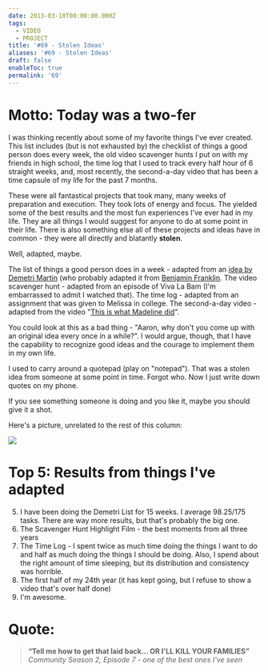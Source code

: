 ```yaml
---
date: 2013-03-10T00:00:00.000Z
tags:
  - VIDEO
  - PROJECT
title: '#69 - Stolen Ideas'
aliases: '#69 - Stolen Ideas'
draft: false
enableToc: true
permalink: '69'
---
```


# Motto: Today was a two-fer

I was thinking recently about some of my favorite things I've ever created. This list includes (but is not exhausted by) the checklist of things a good person does every week, the old video scavenger hunts I put on with my friends in high school, the time log that I used to track every half hour of 6 straight weeks, and, most recently, the second-a-day video that has been a time capsule of my life for the past 7 months. 

These were all fantastical projects that took many, many weeks of preparation and execution. They took lots of energy and focus. The yielded some of the best results and the most fun experiences I've ever had in my life. They are all things I would suggest for anyone to do at some point in their life. There is also something else all of these projects and ideas have in common - they were all directly and blatantly **stolen**.

Well, adapted, maybe.

The list of things a good person does in a week - adapted from an [idea by Demetri Martin](http://www.youtube.com/watch?feature=player_detailpage&v=NzsEtafv-FA#t=346s) (who probably adapted it from [Benjamin Franklin](http://artofmanliness.com/2008/02/24/lessons-in-manliness-benjamin-franklins-pursuit-of-the-virtuous-life/).
The video scavenger hunt - adapted from an episode of Viva La Bam (I'm embarrassed to admit I watched that).
The time log - adapted from an assignment that was given to Melissa in college.
The second-a-day video - adapted from the video "[This is what Madeline did](http://vimeo.com/34874881)".

You could look at this as a bad thing - "Aaron, why don't you come up with an original idea every once in a while?". I would argue, though, that I have the capability to recognize good ideas and the courage to implement them in my own life.

I used to carry around a quotepad (play on "notepad"). That was a stolen idea from someone at some point in time. Forgot who. Now I just write down quotes on my phone.

If you see something someone is doing and you like it, maybe you should give it a shot.

Here's a picture, unrelated to the rest of this column:

![](assets/69-1.jpg)

# Top 5: Results from things I've adapted
5. I have been doing the Demetri List for 15 weeks. I average 98.25/175 tasks. There are way more results, but that's probably the big one.
4. The Scavenger Hunt Highlight Film - the best moments from all three years
3. The Time Log - I spent twice as much time doing the things I want to do and half as much doing the things I should be doing. Also, I spend about the right amount of time sleeping, but its distribution and consistency was horrible.
2. The first half of my 24th year (it has kept going, but I refuse to show a video that's over half done)
1. I'm awesome.

# Quote:
> **“Tell me how to get that laid back... OR I'LL KILL YOUR FAMILIES﻿”**
<cite>Community Season 2, Episode 7 - one of the best ones I've seen</cite>
